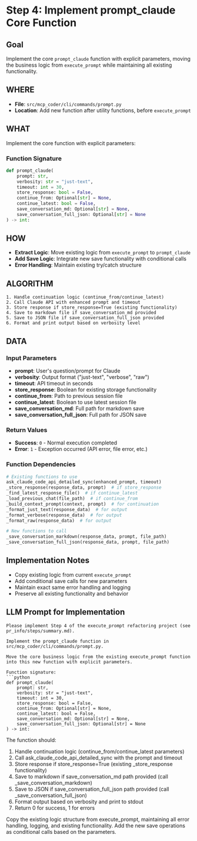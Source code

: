 # Step 4: Implement prompt_claude Core Function

## Goal
Implement the core `prompt_claude` function with explicit parameters, moving the business logic from `execute_prompt` while maintaining all existing functionality.

## WHERE
- **File**: `src/mcp_coder/cli/commands/prompt.py`
- **Location**: Add new function after utility functions, before `execute_prompt`

## WHAT
Implement the core function with explicit parameters:

### Function Signature
```python
def prompt_claude(
    prompt: str,
    verbosity: str = "just-text",
    timeout: int = 30,
    store_response: bool = False,
    continue_from: Optional[str] = None,
    continue_latest: bool = False,
    save_conversation_md: Optional[str] = None,
    save_conversation_full_json: Optional[str] = None
) -> int:
```

## HOW
- **Extract Logic**: Move existing logic from `execute_prompt` to `prompt_claude`
- **Add Save Logic**: Integrate new save functionality with conditional calls
- **Error Handling**: Maintain existing try/catch structure

## ALGORITHM
```
1. Handle continuation logic (continue_from/continue_latest)
2. Call Claude API with enhanced prompt and timeout
3. Store response if store_response=True (existing functionality)
4. Save to markdown file if save_conversation_md provided
5. Save to JSON file if save_conversation_full_json provided
6. Format and print output based on verbosity level
```

## DATA

### Input Parameters
- **prompt**: User's question/prompt for Claude
- **verbosity**: Output format ("just-text", "verbose", "raw")
- **timeout**: API timeout in seconds
- **store_response**: Boolean for existing storage functionality
- **continue_from**: Path to previous session file
- **continue_latest**: Boolean to use latest session file
- **save_conversation_md**: Full path for markdown save
- **save_conversation_full_json**: Full path for JSON save

### Return Values
- **Success**: `0` - Normal execution completed
- **Error**: `1` - Exception occurred (API error, file error, etc.)

### Function Dependencies
```python
# Existing functions to use
ask_claude_code_api_detailed_sync(enhanced_prompt, timeout)
_store_response(response_data, prompt)  # if store_response
_find_latest_response_file()  # if continue_latest
_load_previous_chat(file_path)  # if continue_from
_build_context_prompt(context, prompt)  # for continuation
_format_just_text(response_data)  # for output
_format_verbose(response_data)  # for output  
_format_raw(response_data)  # for output

# New functions to call
_save_conversation_markdown(response_data, prompt, file_path)
_save_conversation_full_json(response_data, prompt, file_path)
```

## Implementation Notes
- Copy existing logic from current `execute_prompt` 
- Add conditional save calls for new parameters
- Maintain exact same error handling and logging
- Preserve all existing functionality and behavior

## LLM Prompt for Implementation

```
Please implement Step 4 of the execute_prompt refactoring project (see pr_info/steps/summary.md).

Implement the prompt_claude function in src/mcp_coder/cli/commands/prompt.py.

Move the core business logic from the existing execute_prompt function into this new function with explicit parameters.

Function signature:
```python
def prompt_claude(
    prompt: str,
    verbosity: str = "just-text",
    timeout: int = 30,
    store_response: bool = False,
    continue_from: Optional[str] = None,
    continue_latest: bool = False,
    save_conversation_md: Optional[str] = None,
    save_conversation_full_json: Optional[str] = None
) -> int:
```

The function should:
1. Handle continuation logic (continue_from/continue_latest parameters)
2. Call ask_claude_code_api_detailed_sync with the prompt and timeout
3. Store response if store_response=True (existing _store_response functionality)
4. Save to markdown if save_conversation_md path provided (call _save_conversation_markdown)
5. Save to JSON if save_conversation_full_json path provided (call _save_conversation_full_json)
6. Format output based on verbosity and print to stdout
7. Return 0 for success, 1 for errors

Copy the existing logic structure from execute_prompt, maintaining all error handling, logging, and existing functionality. Add the new save operations as conditional calls based on the parameters.
```
